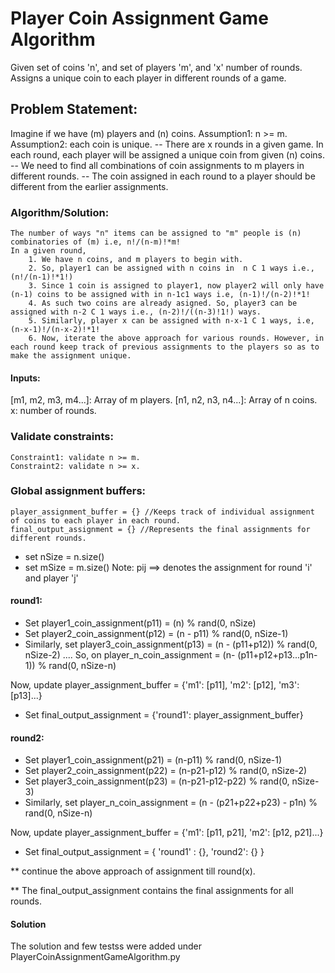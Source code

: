 # Player Coin Assignment Game Algorithm
Given set of coins 'n', and set of players 'm', and 'x' number of rounds. Assigns a unique coin to each player in different rounds of a game.


## Problem Statement:

 Imagine if we have (m) players and (n) coins. 
    Assumption1: n >= m.
    Assumption2: each coin is unique.
    -- There are x rounds in a given game. In each round, each player will be assigned a unique coin from given (n) coins.
    -- We need to find all combinations of coin assignments to m players in different rounds.
    -- The coin assigned in each round to a player should be different from the earlier assignments. 

### Algorithm/Solution:
    The number of ways "n" items can be assigned to "m" people is (n) combinatories of (m) i.e, n!/(n-m)!*m! 
    In a given round,
        1. We have n coins, and m players to begin with.
        2. So, player1 can be assigned with n coins in  n C 1 ways i.e., (n!/(n-1)!*1!)
        3. Since 1 coin is assigned to player1, now player2 will only have (n-1) coins to be assigned with in n-1c1 ways i.e, (n-1)!/(n-2)!*1!
        4. As such two coins are already asigned. So, player3 can be assigned with n-2 C 1 ways i.e., (n-2)!/((n-3)!1!) ways. 
        5. Similarly, player x can be assigned with n-x-1 C 1 ways, i.e, (n-x-1)!/(n-x-2)!*1!
        6. Now, iterate the above approach for various rounds. However, in each round keep track of previous assignments to the players so as to make the assignment unique.

#### Inputs:
[m1, m2, m3, m4...]: Array of m players.
[n1, n2, n3, n4...]: Array of n coins.
x: number of rounds.


### Validate constraints:
    Constraint1: validate n >= m.
    Constraint2: validate n >= x.

### Global assignment buffers:
    player_assignment_buffer = {} //Keeps track of individual assignment of coins to each player in each round.
    final_output_assignment = {} //Represents the final assignments for different rounds.

* set nSize = n.size()
* set mSize = m.size()
Note: pij ==> denotes the assignment for round 'i' and player 'j'

#### round1:
   * Set player1_coin_assignment(p11)  = (n)  % rand(0, nSize)  
   * Set player2_coin_assignment(p12) = (n - p11) % rand(0, nSize-1)
   * Similarly, set player3_coin_assignment(p13) = (n - (p11+p12)) % rand(0, nSize-2) 
   .... So, on player_n_coin_assignment = (n- (p11+p12+p13...p1n-1)) % rand(0, nSize-n)
 
   Now, update player_assignment_buffer = {'m1': [p11], 'm2': [p12], 'm3': [p13]...}
   * Set final_output_assignment = {'round1': player_assignment_buffer} 

#### round2:
   * Set player1_coin_assignment(p21) = (n-p11) % rand(0, nSize-1)
   * Set player2_coin_assignment(p22) = (n-p21-p12) % rand(0, nSize-2)
   * Set player3_coin_assignment(p23) = (n-p21-p12-p22) % rand(0, nSize-3)
   * Similarly, set player_n_coin_assignment = (n - (p21+p22+p23) - p1n) % rand(0, nSize-n)
   
   Now, update player_assignment_buffer = {'m1': [p11, p21], 'm2': [p12, p21]...}
   * Set final_output_assignment = { 'round1' : {}, 'round2': {} }
   
   ** continue the above approach of assignment till round(x).

** The final_output_assignment contains the final assignments for all rounds.

#### Solution
The solution and few testss were added under PlayerCoinAssignmentGameAlgorithm.py
